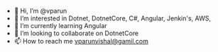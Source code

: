 - 👋 Hi, I’m @vparun
- 👀 I’m interested in Dotnet, DotnetCore, C#, Angular, Jenkin's, AWS, 
- 🌱 I’m currently learning Angular
- 💞️ I’m looking to collaborate on DotnetCore
- 📫 How to reach me vparunvishal@gamil.com

<!---
vparun/vparun is a ✨ special ✨ repository because its `README.md` (this file) appears on your GitHub profile.
You can click the Preview link to take a look at your changes.
--->

